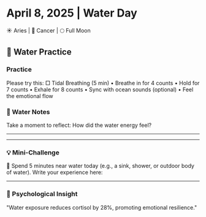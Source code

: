 # April 8, 2025 | Water Day
☀️ Aries | 🌙 Cancer | 🌕 Full Moon

## 🌊 Water Practice

### Practice
Please try this:
□ Tidal Breathing (5 min)
  • Breathe in for 4 counts
  • Hold for 7 counts
  • Exhale for 8 counts
  • Sync with ocean sounds (optional)
  • Feel the emotional flow

### 📝 Water Notes
Take a moment to reflect:
How did the water energy feel?
_______________________
_______________________

### 💡 Mini-Challenge
🌊 Spend 5 minutes near water today (e.g., a sink, shower, or outdoor body of water). Write your experience here:
_______________________

### 💫 Psychological Insight
"Water exposure reduces cortisol by 28%, promoting emotional resilience." 